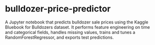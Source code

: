 # bulldozer-price-predictor
A Jupyter notebook that predicts bulldozer sale prices using the Kaggle Bluebook for Bulldozers dataset. It performs feature engineering on time and categorical fields, handles missing values, trains and tunes a RandomForestRegressor, and exports test predictions.

